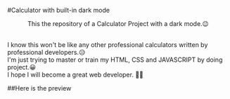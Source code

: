 #Calculator with built-in dark mode

<p style="text-align: center">This the repository of a Calculator Project with a dark mode.😉</p>
<br>
I know this won't be like any other professional calculators written by professional developers.😥
<br>
I'm just trying to master or train my HTML, CSS and JAVASCRIPT by doing project.😀
<br>
I hope I will become a great web developer. 🤗🤩

##Here is the preview
